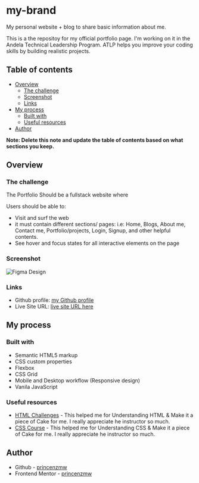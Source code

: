 # my-brand
My personal website + blog to share basic information about me.

This is a the repositoy for my official portfolio page. I'm working on it in the Andela Technical Leadership Program. ATLP helps you improve your coding skills by building realistic projects.

## Table of contents

- [Overview](#overview)
  - [The challenge](#the-challenge)
  - [Screenshot](#screenshot)
  - [Links](#links)
- [My process](#my-process)
  - [Built with](#built-with)
  - [Useful resources](#useful-resources)
- [Author](#author)

**Note: Delete this note and update the table of contents based on what sections you keep.**

## Overview

### The challenge

The Portfolio Should be a fullstack website where

Users should be able to:

- Visit and surf the web
- it must contain different sections/ pages: i.e: Home, Blogs, About me, Contact me, Portfolio/projects, Login, Signup, and other helpful contents. 
- See hover and focus states for all interactive elements on the page

### Screenshot

![Figma Design](https://www.figma.com/file/gvoDJPv5rmkjs1b6LlDJde/my-brand?type=design&node-id=0%3A1&mode=design&t=HsItRdGwjdF8qSdG-1)

### Links

- Github profile: [my Github profile](https://github.com/princenzmw)
- Live Site URL: [live site URL here](https://princenzmw.github.io/my-brand-Prince/)

## My process

### Built with

- Semantic HTML5 markup
- CSS custom properties
- Flexbox
- CSS Grid
- Mobile and Desktop workflow (Responsive design)
- Vanila JavaScript

### Useful resources

- [HTML Challenges](https://www.frontendmentor.io/challenges) - This helped me for Understanding HTML & Make it a piece of Cake for me. I really appreciate he instructor so much.
- [CSS Course](https://www.frontendmentor.io/challenges) - This helped me for Understanding CSS & Make it a piece of Cake for me. I really appreciate he instructor so much.

## Author

- Github - [princenzmw](https://github.com/princenzmw)
- Frontend Mentor - [princenzmw](https://www.frontendmentor.io/profile/princenzmw)
